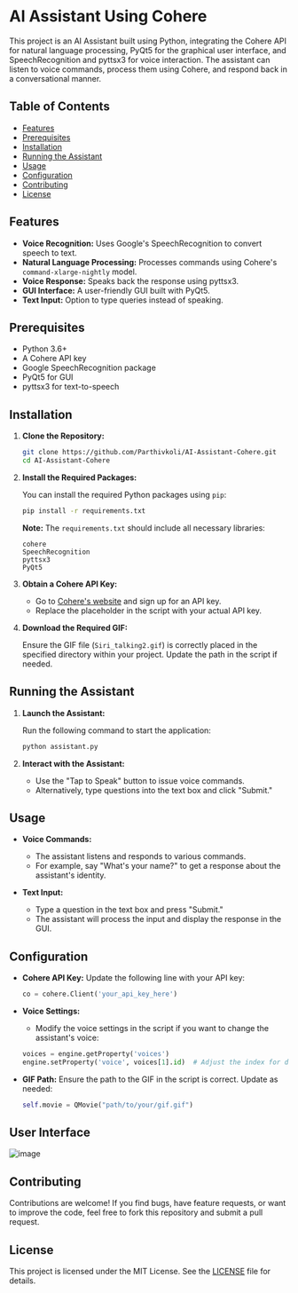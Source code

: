 # AI Assistant Using Cohere

This project is an AI Assistant built using Python, integrating the Cohere API for natural language processing, PyQt5 for the graphical user interface, and SpeechRecognition and pyttsx3 for voice interaction. The assistant can listen to voice commands, process them using Cohere, and respond back in a conversational manner.

## Table of Contents

- [Features](#features)
- [Prerequisites](#prerequisites)
- [Installation](#installation)
- [Running the Assistant](#running-the-assistant)
- [Usage](#usage)
- [Configuration](#configuration)
- [Contributing](#contributing)
- [License](#license)

## Features

- **Voice Recognition:** Uses Google's SpeechRecognition to convert speech to text.
- **Natural Language Processing:** Processes commands using Cohere's `command-xlarge-nightly` model.
- **Voice Response:** Speaks back the response using pyttsx3.
- **GUI Interface:** A user-friendly GUI built with PyQt5.
- **Text Input:** Option to type queries instead of speaking.

## Prerequisites

- Python 3.6+
- A Cohere API key
- Google SpeechRecognition package
- PyQt5 for GUI
- pyttsx3 for text-to-speech

## Installation

1. **Clone the Repository:**

    ```bash
    git clone https://github.com/Parthivkoli/AI-Assistant-Cohere.git
    cd AI-Assistant-Cohere
    ```

2. **Install the Required Packages:**

    You can install the required Python packages using `pip`:

    ```bash
    pip install -r requirements.txt
    ```

    **Note:** The `requirements.txt` should include all necessary libraries:

    ```text
    cohere
    SpeechRecognition
    pyttsx3
    PyQt5
    ```
    

3. **Obtain a Cohere API Key:**

    - Go to [Cohere's website](https://cohere.ai/) and sign up for an API key.
    - Replace the placeholder in the script with your actual API key.

4. **Download the Required GIF:**

    Ensure the GIF file (`Siri_talking2.gif`) is correctly placed in the specified directory within your project. Update the path in the script if needed.

## Running the Assistant

1. **Launch the Assistant:**

    Run the following command to start the application:

    ```bash
    python assistant.py
    ```

2. **Interact with the Assistant:**

    - Use the "Tap to Speak" button to issue voice commands.
    - Alternatively, type questions into the text box and click "Submit."

## Usage

- **Voice Commands:**
    - The assistant listens and responds to various commands.
    - For example, say "What's your name?" to get a response about the assistant's identity.

- **Text Input:**
    - Type a question in the text box and press "Submit."
    - The assistant will process the input and display the response in the GUI.

## Configuration

- **Cohere API Key:** Update the following line with your API key:

    ```python
    co = cohere.Client('your_api_key_here')
    ```

- **Voice Settings:**
    - Modify the voice settings in the script if you want to change the assistant's voice:

    ```python
    voices = engine.getProperty('voices')
    engine.setProperty('voice', voices[1].id)  # Adjust the index for different voices
    ```

- **GIF Path:** Ensure the path to the GIF in the script is correct. Update as needed:

    ```python
    self.movie = QMovie("path/to/your/gif.gif")
    ```
## User Interface
![image](https://github.com/user-attachments/assets/996ba3cf-d1f7-447f-9049-18067be01e91)

## Contributing

Contributions are welcome! If you find bugs, have feature requests, or want to improve the code, feel free to fork this repository and submit a pull request.

## License

This project is licensed under the MIT License. See the [LICENSE](LICENSE) file for details.

